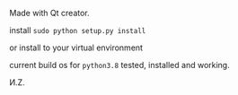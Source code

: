 Made with Qt creator.


install `sudo python setup.py install`

or install to your virtual environment

current build os for `python3.8` tested, installed and working.

И.Z.
